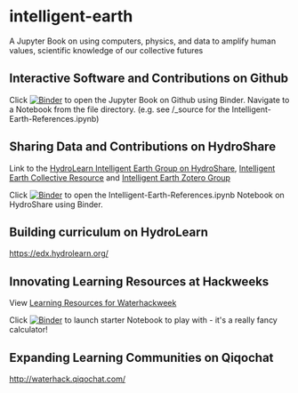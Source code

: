 # intelligent-earth
A Jupyter Book on using computers, physics, and data to amplify human values, scientific knowledge of our collective futures

## Interactive Software and Contributions on Github

Click [![Binder](https://mybinder.org/badge_logo.svg)](https://mybinder.org/v2/gh/ChristinaB/intelligent-earth/master) to open the Jupyter Book on Github using Binder. Navigate to a Notebook from the file directory.  (e.g. see /_source for the Intelligent-Earth-References.ipynb) 

## Sharing Data and Contributions on HydroShare

Link to the [HydroLearn Intelligent Earth Group on HydroShare](https://www.hydroshare.org/group/161), [Intelligent Earth Collective Resource](https://www.hydroshare.org/resource/86bf0fc015af49c49805b56f5a13bf21/) and [Intelligent Earth Zotero Group](https://www.zotero.org/groups/2526780/intelligent_earth)

Click [![Binder](https://mybinder.org/badge_logo.svg)](https://gesis.mybinder.org/binder/v2/hydroshare/https://www.hydroshare.org/resource/86bf0fc015af49c49805b56f5a13bf21
) to open the Intelligent-Earth-References.ipynb Notebook on HydroShare using Binder.

## Building curriculum on HydroLearn 
https://edx.hydrolearn.org/

## Innovating Learning Resources at Hackweeks
View [Learning Resources for Waterhackweek](https://waterhackweek.github.io/learning-resources/)

Click [![Binder](https://mybinder.org/badge_logo.svg)](https://mybinder.org/v2/gh/rapid-research/rapid-nationalwatermodel/master?filepath=notebooks%2Frapid-jupyternotebook.ipynb) to launch starter Notebook to play with - it's a really fancy calculator!


## Expanding Learning Communities on Qiqochat 
http://waterhack.qiqochat.com/
